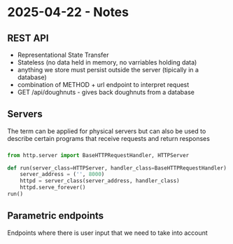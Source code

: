 # 2025-04-22 - Notes
## REST API
- Representational State Transfer
- Stateless (no data held in memory, no varriables holding data)
- anything we store must persist outside the server (tipically in a database)
- combination of METHOD + url endpoint to interpret request
- GET /api/doughnuts - gives back doughnuts from a database

## Servers
The term can be applied for physical servers but can also be used to describe certain programs that receive requests and return responses
###
```python
from http.server import BaseHTTPRequestHandler, HTTPServer

def run(server_class=HTTPServer, handler_class=BaseHTTPRequestHandler):
    server_address = ('', 8000)
    httpd = server_class(server_address, handler_class)
    httpd.serve_forever()
run()
```
## Parametric endpoints
Endpoints where there is user input that we need to take into account
